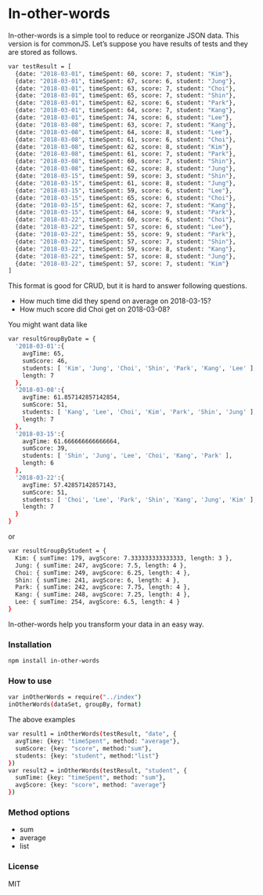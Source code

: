 # In-other-words

In-other-words is a simple tool to reduce or reorganize JSON data. This version is for commonJS.
Let’s suppose you have results of tests and they are stored as follows.
```sh
var testResult = [
  {date: "2018-03-01", timeSpent: 60, score: 7, student: "Kim"},
  {date: "2018-03-01", timeSpent: 67, score: 6, student: "Jung"},
  {date: "2018-03-01", timeSpent: 63, score: 7, student: "Choi"},
  {date: "2018-03-01", timeSpent: 65, score: 7, student: "Shin"},
  {date: "2018-03-01", timeSpent: 62, score: 6, student: "Park"},
  {date: "2018-03-01", timeSpent: 64, score: 7, student: "Kang"},
  {date: "2018-03-01", timeSpent: 74, score: 6, student: "Lee"},
  {date: "2018-03-08", timeSpent: 63, score: 7, student: "Kang"},
  {date: "2018-03-08", timeSpent: 64, score: 8, student: "Lee"},
  {date: "2018-03-08", timeSpent: 61, score: 6, student: "Choi"},
  {date: "2018-03-08", timeSpent: 62, score: 8, student: "Kim"},
  {date: "2018-03-08", timeSpent: 61, score: 7, student: "Park"},
  {date: "2018-03-08", timeSpent: 60, score: 7, student: "Shin"},
  {date: "2018-03-08", timeSpent: 62, score: 8, student: "Jung"},
  {date: "2018-03-15", timeSpent: 59, score: 3, student: "Shin"},
  {date: "2018-03-15", timeSpent: 61, score: 8, student: "Jung"},
  {date: "2018-03-15", timeSpent: 59, score: 6, student: "Lee"},
  {date: "2018-03-15", timeSpent: 65, score: 6, student: "Choi"},
  {date: "2018-03-15", timeSpent: 62, score: 7, student: "Kang"},
  {date: "2018-03-15", timeSpent: 64, score: 9, student: "Park"},
  {date: "2018-03-22", timeSpent: 60, score: 6, student: "Choi"},
  {date: "2018-03-22", timeSpent: 57, score: 6, student: "Lee"},
  {date: "2018-03-22", timeSpent: 55, score: 9, student: "Park"},
  {date: "2018-03-22", timeSpent: 57, score: 7, student: "Shin"},
  {date: "2018-03-22", timeSpent: 59, score: 8, student: "Kang"},
  {date: "2018-03-22", timeSpent: 57, score: 8, student: "Jung"},
  {date: "2018-03-22", timeSpent: 57, score: 7, student: "Kim"}
]
```
This format is good for CRUD, but it is hard to answer following questions.
- How much time did they spend on average on 2018-03-15?
- How much score did Choi get on 2018-03-08?

You might want data like
```sh
var resultGroupByDate = {
  '2018-03-01':{
    avgTime: 65,
    sumScore: 46,
    students: [ 'Kim', 'Jung', 'Choi', 'Shin', 'Park', 'Kang', 'Lee' ],
    length: 7
  },
  '2018-03-08':{
    avgTime: 61.857142857142854,
    sumScore: 51,
    students: [ 'Kang', 'Lee', 'Choi', 'Kim', 'Park', 'Shin', 'Jung' ],
    length: 7
  },
  '2018-03-15':{
    avgTime: 61.666666666666664,
    sumScore: 39,
    students: [ 'Shin', 'Jung', 'Lee', 'Choi', 'Kang', 'Park' ],
    length: 6
  },
  '2018-03-22':{
    avgTime: 57.42857142857143,
    sumScore: 51,
    students: [ 'Choi', 'Lee', 'Park', 'Shin', 'Kang', 'Jung', 'Kim' ],
    length: 7
  }
}
```
or
```sh
var resultGroupByStudent = {
  Kim: { sumTime: 179, avgScore: 7.333333333333333, length: 3 },
  Jung: { sumTime: 247, avgScore: 7.5, length: 4 },
  Choi: { sumTime: 249, avgScore: 6.25, length: 4 },
  Shin: { sumTime: 241, avgScore: 6, length: 4 },
  Park: { sumTime: 242, avgScore: 7.75, length: 4 },
  Kang: { sumTime: 248, avgScore: 7.25, length: 4 },
  Lee: { sumTime: 254, avgScore: 6.5, length: 4 }
}
```
In-other-words help you transform your data in an easy way.

### Installation

```sh
npm install in-other-words
```

### How to use
```sh
var inOtherWords = require("../index")
inOtherWords(dataSet, groupBy, format)
```
The above examples
```sh
var result1 = inOtherWords(testResult, "date", {
  avgTime: {key: "timeSpent", method: "average"},
  sumScore: {key: "score", method:"sum"},
  students: {key: "student", method:"list"}
})
var result2 = inOtherWords(testResult, "student", {
  sumTime: {key: "timeSpent", method: "sum"},
  avgScore: {key: "score", method: "average"}
})
```

### Method options
- sum
- average
- list

### License

MIT
